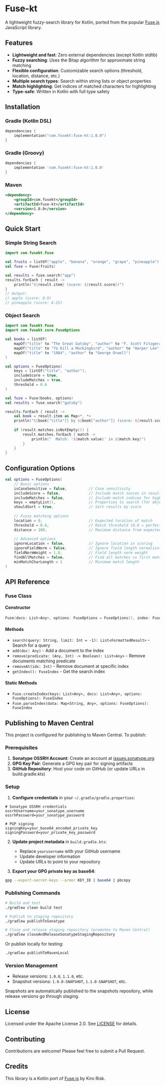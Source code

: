 # Fuse-kt

A lightweight fuzzy-search library for Kotlin, ported from the popular [Fuse.js](https://fusejs.io) JavaScript library.

## Features

- **Lightweight and fast**: Zero external dependencies (except Kotlin stdlib)
- **Fuzzy searching**: Uses the Bitap algorithm for approximate string matching
- **Flexible configuration**: Customizable search options (threshold, location, distance, etc.)
- **Multiple search types**: Search within string lists or object properties
- **Match highlighting**: Get indices of matched characters for highlighting
- **Type-safe**: Written in Kotlin with full type safety

## Installation

### Gradle (Kotlin DSL)
```kotlin
dependencies {
    implementation("com.fusekt:fuse-kt:1.0.0")
}
```

### Gradle (Groovy)
```groovy
dependencies {
    implementation 'com.fusekt:fuse-kt:1.0.0'
}
```

### Maven
```xml
<dependency>
    <groupId>com.fusekt</groupId>
    <artifactId>fuse-kt</artifactId>
    <version>1.0.0</version>
</dependency>
```

## Quick Start

### Simple String Search
```kotlin
import com.fusekt.Fuse

val fruits = listOf("apple", "banana", "orange", "grape", "pineapple")
val fuse = Fuse(fruits)

val results = fuse.search("app")
results.forEach { result ->
    println("${result.item} (score: ${result.score})")
}
// Output:
// apple (score: 0.0)
// pineapple (score: 0.25)
```

### Object Search
```kotlin
import com.fusekt.Fuse
import com.fusekt.core.FuseOptions

val books = listOf(
    mapOf("title" to "The Great Gatsby", "author" to "F. Scott Fitzgerald"),
    mapOf("title" to "To Kill a Mockingbird", "author" to "Harper Lee"),
    mapOf("title" to "1984", "author" to "George Orwell")
)

val options = FuseOptions(
    keys = listOf("title", "author"),
    includeScore = true,
    includeMatches = true,
    threshold = 0.6
)

val fuse = Fuse(books, options)
val results = fuse.search("gatsby")

results.forEach { result ->
    val book = result.item as Map<*, *>
    println("${book["title"]} by ${book["author"]} (score: ${result.score})")
    
    if (result.matches.isNotEmpty()) {
        result.matches.forEach { match ->
            println("  Match: '${match.value}' in ${match.key}")
        }
    }
}
```

## Configuration Options

```kotlin
val options = FuseOptions(
    // Basic options
    isCaseSensitive = false,          // Case sensitivity
    includeScore = false,             // Include match scores in results
    includeMatches = false,           // Include match indices for highlighting
    keys = emptyList(),               // Properties to search (for objects)
    shouldSort = true,                // Sort results by score
    
    // Fuzzy matching options
    location = 0,                     // Expected location of match
    threshold = 0.6,                  // Match threshold (0.0 = perfect, 1.0 = anything)
    distance = 100,                   // Maximum distance from expected location
    
    // Advanced options
    ignoreLocation = false,           // Ignore location in scoring
    ignoreFieldNorm = false,          // Ignore field length normalization
    fieldNormWeight = 1.0,            // Field length norm weight
    findAllMatches = false,           // Find all matches vs first match
    minMatchCharLength = 1            // Minimum match length
)
```

## API Reference

### Fuse Class

#### Constructor
```kotlin
Fuse(docs: List<Any>, options: FuseOptions = FuseOptions(), index: FuseIndex? = null)
```

#### Methods
- `search(query: String, limit: Int = -1): List<FormattedResult>` - Search for a query
- `add(doc: Any)` - Add a document to the index
- `remove(predicate: (Any, Int) -> Boolean): List<Any>` - Remove documents matching predicate
- `removeAt(idx: Int)` - Remove document at specific index
- `getIndex(): FuseIndex` - Get the search index

#### Static Methods
- `Fuse.createIndex(keys: List<Any>, docs: List<Any>, options: FuseOptions): FuseIndex`
- `Fuse.parseIndex(data: Map<String, Any>, options: FuseOptions): FuseIndex`

## Publishing to Maven Central

This project is configured for publishing to Maven Central. To publish:

### Prerequisites

1. **Sonatype OSSRH Account**: Create an account at [issues.sonatype.org](https://issues.sonatype.org)
2. **GPG Key Pair**: Generate a GPG key pair for signing artifacts
3. **GitHub Repository**: Host your code on GitHub (or update URLs in build.gradle.kts)

### Setup

1. **Configure credentials** in your `~/.gradle/gradle.properties`:
```properties
# Sonatype OSSRH credentials
ossrhUsername=your_sonatype_username
ossrhPassword=your_sonatype_password

# PGP signing
signingKey=your_base64_encoded_private_key
signingPassword=your_private_key_password
```

2. **Update project metadata** in `build.gradle.kts`:
   - Replace `yourusername` with your GitHub username
   - Update developer information
   - Update URLs to point to your repository

3. **Export your GPG private key as base64**:
```bash
gpg --export-secret-keys --armor KEY_ID | base64 | pbcopy
```

### Publishing Commands

```bash
# Build and test
./gradlew clean build test

# Publish to staging repository
./gradlew publishToSonatype

# Close and release staging repository (promotes to Maven Central)
./gradlew closeAndReleaseSonatypeStagingRepository
```

Or publish locally for testing:
```bash
./gradlew publishToMavenLocal
```

### Version Management

- Release versions: `1.0.0`, `1.1.0`, etc.
- Snapshot versions: `1.0.0-SNAPSHOT`, `1.1.0-SNAPSHOT`, etc.

Snapshots are automatically published to the snapshots repository, while release versions go through staging.

## License

Licensed under the Apache License 2.0. See [LICENSE](LICENSE) for details.

## Contributing

Contributions are welcome! Please feel free to submit a Pull Request.

## Credits

This library is a Kotlin port of [Fuse.js](https://fusejs.io) by Kiro Risk.